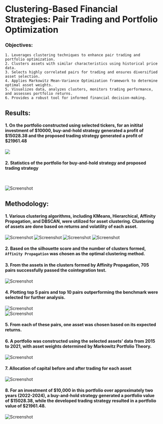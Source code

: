 # Clustering-Based Financial Strategies: Pair Trading and Portfolio Optimization

### Objectives: 

    1. Leverages clustering techniques to enhance pair trading and portfolio optimization.
    2. Clusters assets with similar characteristics using historical price data.
    3. Selects highly correlated pairs for trading and ensures diversified asset selection.
    4. Applies Markowitz Mean-Variance Optimization framework to determine optimal asset weights.
    5. Visualizes data, analyzes clusters, monitors trading performance, and assesses portfolio returns.
    6. Provides a robust tool for informed financial decision-making.

## Results:

#### 1. On the portfolio constructed using selected tickers, for an initital investment of $10000, buy-and-hold strategy generated a profit of $15028.38 and the proposed trading strategy generated a profit of $21961.48

![](images/comparison.png) 
<br>

#### 2. Statistics of the portfolio for buy-and-hold strategy and proposed trading strategy
<br>

![Screenshot](images/stats.png) 

## Methodology:  

#### 1. Various clustering algorithms, including KMeans, Hierarchical, Affinity Propagation, and DBSCAN, were utilized for asset clustering. Clustering of assets are done based on returns and volatility of each asset. 

![Screenshot](images/KMeans-cluster.png) 
![Screenshot](images/Hierarchial-cluster.png)
![Screenshot](images/affinity.png)
![Screenshot](images/DBSCAN-cluster.png) 

#### 2. Based on the silhouette score and the number of clusters formed, `Affinity Propagation` was chosen as the optimal clustering method.

#### 3. From the assets in the clusters formed by Affinity Propagation, 705 pairs successfully passed the cointegration test.

![Screenshot](images/pairs-formed.png)  

#### 4. Plotting top 5 pairs and top 10 pairs outperforming the benchmark were selected for further analysis.

![Screenshot](images/performance.png)  
![Screenshot](images/selected-pairs.png)  

#### 5. From each of these pairs, one asset was chosen based on its expected returns.

#### 6. A portfolio was constructed using the selected assets' data from 2015 to 2021, with asset weights determined by Markowitz Portfolio Theory.

![Screenshot](images/piechart.png)   

#### 7. Allocation of capital before and after trading for each asset

![Screenshot](images/allocation.png)   

#### 8. For an investment of $10,000 in this portfolio over approximately two years (2022-2024), a buy-and-hold strategy generated a portfolio value of $15028.38, while the developed trading strategy resulted in a portfolio value of $21961.48. 

![Screenshot](images/comparison.png) 


